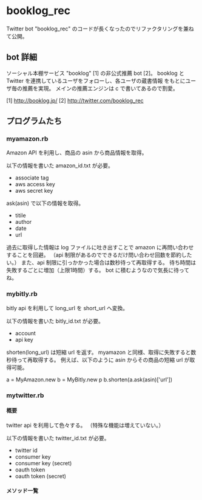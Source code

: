 # booklog_rec　

Twitter bot "booklog_rec" のコードが長くなったのでリファクタリングを兼ねて公開。

## bot 詳細
ソーシャル本棚サービス "booklog" [1] の非公式推薦 bot [2]。
booklog と Twitter を連携しているユーザをフォローし、各ユーザの蔵書情報
をもとにユーザ毎の推薦を実現。
メインの推薦エンジンは c で書いてあるので割愛。

[1] http://booklog.jp/
[2] http://twitter.com/booklog_rec

## プログラムたち

### myamazon.rb

Amazon API を利用し、商品の asin から商品情報を取得。

以下の情報を書いた amazon_id.txt が必要。
- associate tag
- aws access key 
- aws secret key

ask(asin) で以下の情報を取得。
- titile
- author
- date
- url

過去に取得した情報は log ファイルに吐き出すことで amazon に再問い合わせすることを回避。
（api 制限があるのでできるだけ問い合わせ回数を節約したい。）
また、api 制限に引っかかった場合は数秒待って再取得する。
待ち時間は失敗するごとに増加（上限1時間）する。
bot に積むようなので気長に待ってね。


### mybitly.rb

bitly api を利用して long_url を short_url へ変換。

以下の情報を書いた bitly_id.txt が必要。
- account
- api key

shorten(long_url) は短縮 url を返す。
myamazon と同様、取得に失敗すると数秒待って再取得する。
例えば、以下のように asin からその商品の短縮 url が取得可能。

a = MyAmazon.new
b = MyBitly.new
p b.shorten(a.ask(asin)['url'])


### mytwitter.rb

#### 概要
twitter api を利用して色々する。
（特殊な機能は増えていない。）

以下の情報を書いた twitter_id.txt が必要。
- twitter id
- consumer key
- consumer key (secret)
- oauth token
- oauth token (secret)

#### メソッド一覧
##### 